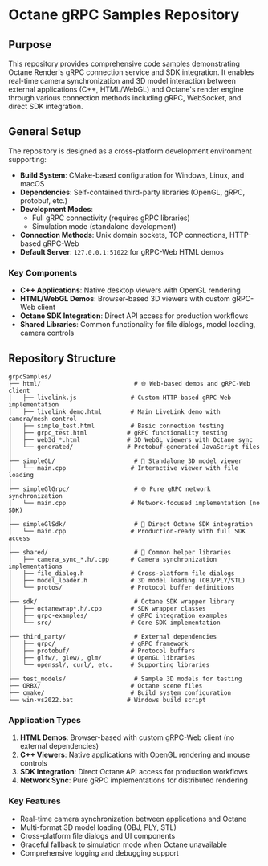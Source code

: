 # Octane gRPC Samples Repository

## Purpose

This repository provides comprehensive code samples demonstrating Octane Render's gRPC connection service and SDK integration. It enables real-time camera synchronization and 3D model interaction between external applications (C++, HTML/WebGL) and Octane's render engine through various connection methods including gRPC, WebSocket, and direct SDK integration.

## General Setup

The repository is designed as a cross-platform development environment supporting:

- **Build System**: CMake-based configuration for Windows, Linux, and macOS
- **Dependencies**: Self-contained third-party libraries (OpenGL, gRPC, protobuf, etc.)
- **Development Modes**: 
  - Full gRPC connectivity (requires gRPC libraries)
  - Simulation mode (standalone development)
- **Connection Methods**: Unix domain sockets, TCP connections, HTTP-based gRPC-Web
- **Default Server**: `127.0.0.1:51022` for gRPC-Web HTML demos

### Key Components
- **C++ Applications**: Native desktop viewers with OpenGL rendering
- **HTML/WebGL Demos**: Browser-based 3D viewers with custom gRPC-Web client
- **Octane SDK Integration**: Direct API access for production workflows
- **Shared Libraries**: Common functionality for file dialogs, model loading, camera controls

## Repository Structure

```
grpcSamples/
├── html/                          # 🌐 Web-based demos and gRPC-Web client
│   ├── livelink.js               # Custom HTTP-based gRPC-Web implementation
│   ├── livelink_demo.html        # Main LiveLink demo with camera/mesh control
│   ├── simple_test.html          # Basic connection testing
│   ├── grpc_test.html           # gRPC functionality testing
│   ├── web3d_*.html             # 3D WebGL viewers with Octane sync
│   └── generated/               # Protobuf-generated JavaScript files
│
├── simpleGL/                      # 🎯 Standalone 3D model viewer
│   └── main.cpp                  # Interactive viewer with file loading
│
├── simpleGlGrpc/                  # 🌐 Pure gRPC network synchronization
│   └── main.cpp                  # Network-focused implementation (no SDK)
│
├── simpleGlSdk/                   # 🚀 Direct Octane SDK integration
│   └── main.cpp                  # Production-ready with full SDK access
│
├── shared/                        # 🔧 Common helper libraries
│   ├── camera_sync_*.h/.cpp      # Camera synchronization implementations
│   ├── file_dialog.h             # Cross-platform file dialogs
│   ├── model_loader.h            # 3D model loading (OBJ/PLY/STL)
│   └── protos/                   # Protocol buffer definitions
│
├── sdk/                           # Octane SDK wrapper library
│   ├── octanewrap*.h/.cpp        # SDK wrapper classes
│   ├── grpc-examples/            # gRPC integration examples
│   └── src/                      # Core SDK implementation
│
├── third_party/                   # External dependencies
│   ├── grpc/                     # gRPC framework
│   ├── protobuf/                 # Protocol buffers
│   ├── glfw/, glew/, glm/        # OpenGL libraries
│   └── openssl/, curl/, etc.     # Supporting libraries
│
├── test_models/                   # Sample 3D models for testing
├── ORBX/                         # Octane scene files
├── cmake/                        # Build system configuration
└── win-vs2022.bat               # Windows build script
```

### Application Types
1. **HTML Demos**: Browser-based with custom gRPC-Web client (no external dependencies)
2. **C++ Viewers**: Native applications with OpenGL rendering and mouse controls
3. **SDK Integration**: Direct Octane API access for production workflows
4. **Network Sync**: Pure gRPC implementations for distributed rendering

### Key Features
- Real-time camera synchronization between applications and Octane
- Multi-format 3D model loading (OBJ, PLY, STL)
- Cross-platform file dialogs and UI components
- Graceful fallback to simulation mode when Octane unavailable
- Comprehensive logging and debugging support